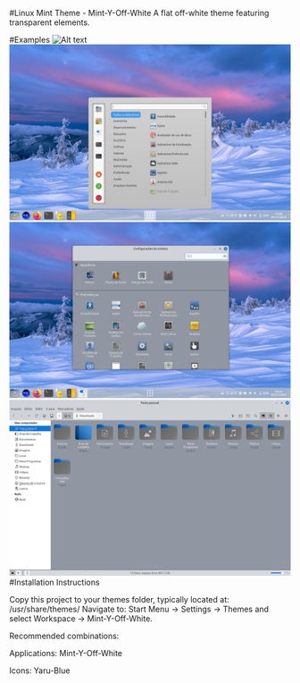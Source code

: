 #Linux Mint Theme - Mint-Y-Off-White
   A flat off-white theme featuring transparent elements.

#Examples
![Alt text](Example/Example_1.png)
![Alt text](Example/Example_2.png)
![Alt text](Example/Example_3.png)
![Alt text](Example/Example_4.png)
#Installation Instructions

  Copy this project to your themes folder, typically located at: /usr/share/themes/
  Navigate to: Start Menu -> Settings -> Themes and select Workspace -> Mint-Y-Off-White.
  
  Recommended combinations:
  
  Applications:   Mint-Y-Off-White
  
  Icons:          Yaru-Blue
